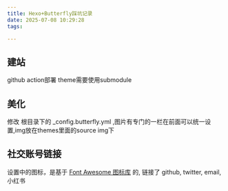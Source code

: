 ```yaml
---
title: Hexo+Butterfly踩坑记录
date: 2025-07-08 10:29:28
tags:

---
```

## 建站

github action部署 theme需要使用submodule

## 美化

修改 根目录下的 _config.butterfly.yml ,图片有专门的一栏在前面可以统一设置,img放在themes里面的source img下

## 社交账号链接

设置中的图标，是基于 [Font Awesome 图标库]() 的, 链接了 github, twitter, email, 小红书
